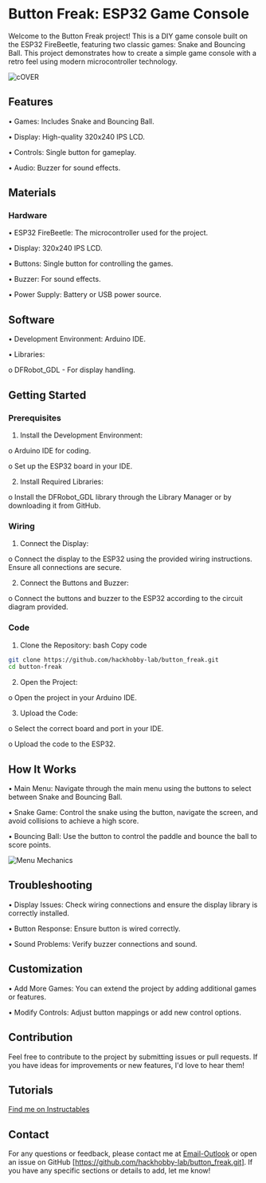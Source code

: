 # Button Freak: ESP32 Game Console


Welcome to the Button Freak project! This is a DIY game console built on the ESP32 FireBeetle, featuring two classic games: Snake and Bouncing Ball. This project demonstrates how to create a simple game console with a retro feel using modern microcontroller technology.

<!-- Replace with an image of your project -->

![cOVER](https://github.com/user-attachments/assets/aa5de0c7-985e-4ebf-b327-b514187e0488)

## Features



•	Games: Includes Snake and Bouncing Ball.

•	Display: High-quality 320x240 IPS LCD.

•	Controls: Single button for gameplay.

•	Audio: Buzzer for sound effects.



## Materials


### Hardware


•	ESP32 FireBeetle: The microcontroller used for the project.

•	Display: 320x240 IPS LCD.

•	Buttons: Single button for controlling the games.

•	Buzzer: For sound effects.

•	Power Supply: Battery or USB power source.



## Software


•	Development Environment: Arduino IDE.

•	Libraries:

o	DFRobot_GDL - For display handling.


## Getting Started


### Prerequisites


1.	Install the Development Environment:

o	Arduino IDE for coding.

o	Set up the ESP32 board in your IDE.

2.	Install Required Libraries:

o	Install the DFRobot_GDL library through the Library Manager or by downloading it from GitHub.


### Wiring


1.	Connect the Display:

o	Connect the display to the ESP32 using the provided wiring instructions. 
Ensure all connections are secure.

2.	Connect the Buttons and Buzzer:

o	Connect the buttons and buzzer to the ESP32 according to the circuit diagram provided.


### Code


1.	Clone the Repository:
bash
Copy code
```bash
git clone https://github.com/hackhobby-lab/button_freak.git
cd button-freak 

```

2.	Open the Project:

o	Open the project in your Arduino IDE.

3.	Upload the Code:

o	Select the correct board and port in your IDE.

o	Upload the code to the ESP32.




## How It Works


•	Main Menu: Navigate through the main menu using the buttons to select between Snake and Bouncing Ball.

•	Snake Game: Control the snake using the button, navigate the screen, and avoid collisions to achieve a high score.

•	Bouncing Ball: Use the button to control the paddle and bounce the ball to score points.


![Menu Mechanics](https://github.com/user-attachments/assets/e5faf5e7-febf-4098-b804-da91a8427482)



## Troubleshooting


•	Display Issues: Check wiring connections and ensure the display library is correctly installed.

•	Button Response: Ensure button is wired correctly.

•	Sound Problems: Verify buzzer connections and sound.


## Customization


•	Add More Games: You can extend the project by adding additional games or features.

•	Modify Controls: Adjust button mappings or add new control options.


## Contribution


Feel free to contribute to the project by submitting issues or pull requests. If you have ideas for improvements or new features, I'd love to hear them!

## Tutorials

[Find me on Instructables](https://www.instructables.com/Button-Freak-DIY-ESP32-Game-Console-Make-Yours-Now/) 


## Contact


For any questions or feedback, please contact me at [Email-Outlook](hamza78685@outlook.com) or open an issue on GitHub [https://github.com/hackhobby-lab/button_freak.git].
If you have any specific sections or details to add, let me know!

